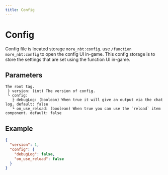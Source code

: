 ```yaml
---
title: Config
---
```


# Config

Config file is located storage `more_nbt:config`. use `/function more_nbt:config` to open the config UI in-game. This config storage is to store the settings that are set using the function UI in-game.

## Parameters

```
The root tag.
 ├ version: (int) The version of config.
 └ config:
   ├ debugLog: (boolean) When true it will give an output via the chat log. default: false
   └ on_use_reload: (boolean) When true you can use the `reload` item component. default: false
```

## Example

```json
{
  "version": 1,
  "config": {
    "debugLog": false,
    "on_use_reload": false
  }
}
```
